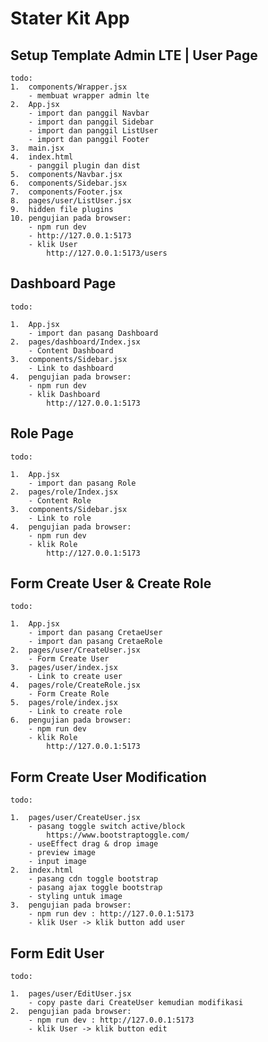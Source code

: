# Stater Kit App

## Setup Template Admin LTE | User Page

    todo:
    1.  components/Wrapper.jsx
        - membuat wrapper admin lte
    2.  App.jsx
        - import dan panggil Navbar
        - import dan panggil Sidebar
        - import dan panggil ListUser
        - import dan panggil Footer
    3.  main.jsx
    4.  index.html
        - panggil plugin dan dist
    5.  components/Navbar.jsx
    6.  components/Sidebar.jsx
    7.  components/Footer.jsx
    8.  pages/user/ListUser.jsx
    9.  hidden file plugins
    10. pengujian pada browser:
        - npm run dev
        - http://127.0.0.1:5173
        - klik User
            http://127.0.0.1:5173/users

## Dashboard Page

    todo:

    1.  App.jsx
        - import dan pasang Dashboard
    2.  pages/dashboard/Index.jsx
        - Content Dashboard
    3.  components/Sidebar.jsx
        - Link to dashboard
    4.  pengujian pada browser:
        - npm run dev
        - klik Dashboard
            http://127.0.0.1:5173

## Role Page

    todo:

    1.  App.jsx
        - import dan pasang Role
    2.  pages/role/Index.jsx
        - Content Role
    3.  components/Sidebar.jsx
        - Link to role
    4.  pengujian pada browser:
        - npm run dev
        - klik Role
            http://127.0.0.1:5173

## Form Create User & Create Role

    todo:

    1.  App.jsx
        - import dan pasang CretaeUser
        - import dan pasang CretaeRole
    2.  pages/user/CreateUser.jsx
        - Form Create User
    3.  pages/user/index.jsx
        - Link to create user
    4.  pages/role/CreateRole.jsx
        - Form Create Role
    5.  pages/role/index.jsx
        - Link to create role
    6.  pengujian pada browser:
        - npm run dev
        - klik Role
            http://127.0.0.1:5173

## Form Create User Modification

    todo:

    1.  pages/user/CreateUser.jsx
        - pasang toggle switch active/block
            https://www.bootstraptoggle.com/
        - useEffect drag & drop image
        - preview image
        - input image
    2.  index.html
        - pasang cdn toggle bootstrap
        - pasang ajax toggle bootstrap
        - styling untuk image
    3.  pengujian pada browser:
        - npm run dev : http://127.0.0.1:5173
        - klik User -> klik button add user

## Form Edit User

    todo:

    1.  pages/user/EditUser.jsx
        - copy paste dari CreateUser kemudian modifikasi
    2.  pengujian pada browser:
        - npm run dev : http://127.0.0.1:5173
        - klik User -> klik button edit
